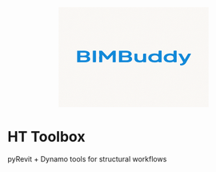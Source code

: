 <p align="center">
  <img src="resources/BIMBuddy Logo400.png" width="300" alt="BIMBuddy Logo">

# HT Toolbox
 pyRevit + Dynamo tools for structural workflows

